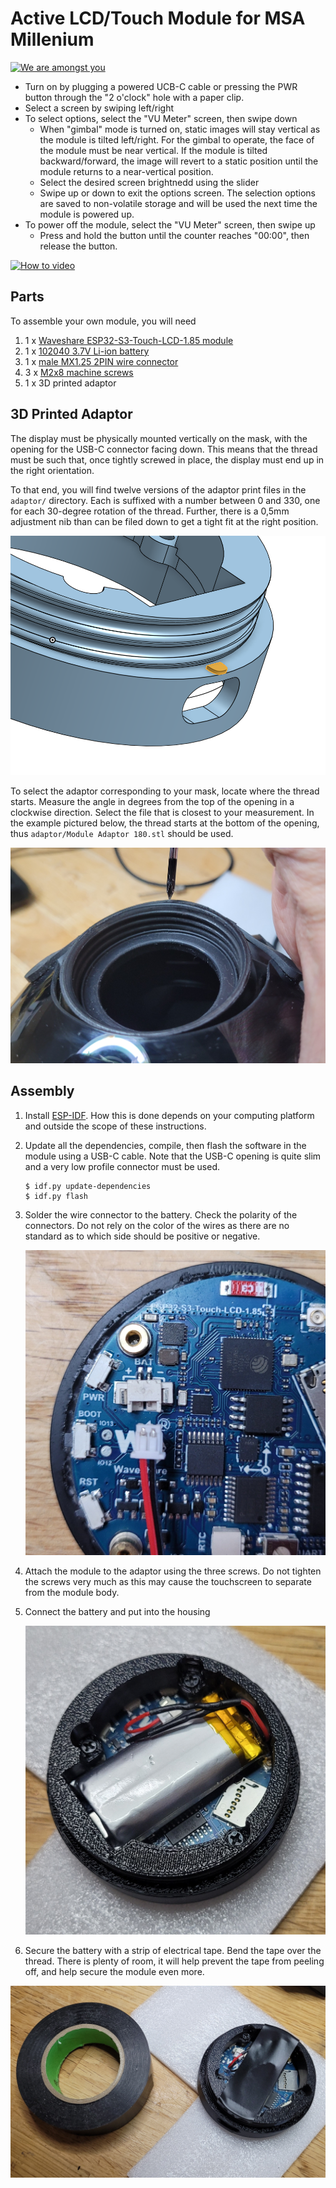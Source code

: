 
# Active LCD/Touch Module for MSA Millenium

[![We are amongst you](https://img.youtube.com/vi/RAXS9oAZ2nA/hqdefault.jpg)](https://youtube.com/shorts/RAXS9oAZ2nA)

* Turn on by plugging a powered UCB-C cable or pressing the PWR button through the "2 o'clock" hole with a paper clip.
* Select a screen by swiping left/right
* To select options, select the "VU Meter" screen, then swipe down
   * When "gimbal" mode is turned on, static images will stay vertical as the module is tilted left/right. For the gimbal to operate, the face of the module must be near vertical. If the module is tilted backward/forward, the image will revert to a static position until the module returns to a near-vertical position.
   * Select the desired screen brightnedd using the slider
   * Swipe up or down to exit the options screen. The selection options are saved to non-volatile storage and will be used the next time the module is powered up.
* To power off the module, select the "VU Meter" screen, then swipe up
   * Press and hold the button until the counter reaches "00:00", then release the button.

[![How to video](https://img.youtube.com/vi/vYDvSj9ELww/hqdefault.jpg)](https://youtube.com/shorts/vYDvSj9ELww)

## Parts

To assemble your own module, you will need

1. 1 x [Waveshare ESP32-S3-Touch-LCD-1.85 module](https://www.waveshare.com/wiki/ESP32-S3-Touch-LCD-1.85)
2. 1 x [102040 3.7V Li-ion battery](https://www.aliexpress.com/item/3256802795997758.html)
3. 1 x [male MX1.25 2PIN wire connector](https://www.aliexpress.us/item/3256807090795780.html)
4. 3 x [M2x8 machine screws](https://www.amazon.com/cSeao-100pcs-Phillips-Machine-Stainless/dp/B0CMCRW6N5)
5. 1 x 3D printed adaptor

## 3D Printed Adaptor

The display must be physically mounted vertically on the mask, with the opening for the USB-C connector facing down.
This means that the thread must be such that, once tightly screwed in place, the display must end up in the
right orientation.

To that end, you will find twelve versions of the adaptor print files in the `adaptor/` directory. Each is suffixed with a number between 0 and 330, one for each 30-degree rotation of the thread. Further, there is a 0,5mm adjustment nib than can be filed down to get a tight fit at the right position.

![Adjustment Nib](docs/images/nib.png)

To select the adaptor corresponding to your mask, locate where the thread starts. Measure the angle in degrees from the top of the opening in a clockwise direction. Select the file that is closest to your measurement. In the example pictured below, the thread starts at the bottom of the opening, thus `adaptor/Module Adaptor 180.stl` should be used.

![Location of the Thread Start](docs/images/thread.jpg)

## Assembly

1. Install [ESP-IDF](https://docs.espressif.com/projects/esp-idf/en/stable/esp32/index.html). How this is done depends on your computing platform and outside the scope of these instructions.

1. Update all the dependencies, compile, then flash the software in the module using a USB-C cable. Note that the USB-C opening is quite slim and a very low profile connector must be used.

    ```
    $ idf.py update-dependencies
    $ idf.py flash
    ```

1. Solder the wire connector to the battery. Check the polarity of the connectors. Do not rely on the color of the wires as there are no standard as to which side should be positive or negative.

    ![Battery](docs/images/battery1.jpg)

1. Attach the module to the adaptor using the three screws. Do not tighten the screws very much as this may cause the touchscreen to separate from the module body.

1. Connect the battery and put into the housing

    ![Battery](docs/images/battery2.jpg)

1. Secure the battery with a strip of electrical tape. Bend the tape over the thread. There is plenty of room, it will help prevent the tape from peeling off, and help secure the module even more.


![Battery](docs/images/battery3.jpg)